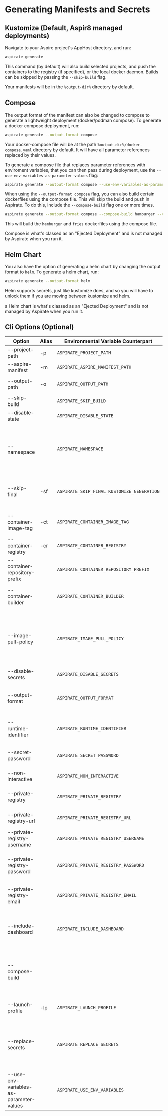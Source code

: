 # Generating Manifests and Secrets

## Kustomize (Default, Aspir8 managed deployments)

Navigate to your Aspire project's AppHost directory, and run:

```bash
aspirate generate
```
This command (by default) will also build selected projects, and push the containers to the registry (if specified), or the local docker daemon.
Builds can be skipped by passing the `--skip-build` flag.

Your manifests will be in the `%output-dir%` directory by default.

## Compose

The output format of the manifest can also be changed to compose to generate a lightweight deployment (docker/podman compose).
To generate a docker compose deployment, run:

```bash
aspirate generate --output-format compose
```

Your docker-compose file will be at the path `%output-dir%/docker-compose.yaml` directory by default.
It will have all parameter references replaced by their values.

To generate a compose file that replaces parameter references with enviroment variables, that you can then pass during deployment, use the `--use-env-variables-as-parameter-values` flag:

```bash
aspirate generate --output-format compose --use-env-variables-as-parameter-values
```

When using the `--output-format compose` flag, you can also build certain dockerfiles using the compose file.
This will skip the build and push in Aspirate.
To do this, include the `--compose-build` flag one or more times.

```bash
aspirate generate --output-format compose --compose-build hamburger --compose-build fries
```

This will build the `hamburger` and `fries` dockerfiles using the compose file.

Compose is what's classed as an "Ejected Deployment" and is not managed by Aspirate when you run it.

## Helm Chart

You also have the option of generating a helm chart by changing the output format to `helm`.
To generate a helm chart, run:

```bash
aspirate generate --output-format helm
```
Helm supports secrets, just like kustomize does, and so you will have to unlock them if you are moving between kustomize and helm.

a Helm chart is what's classed as an "Ejected Deployment" and is not managed by Aspirate when you run it.

## Cli Options (Optional)

| Option                                | Alias | Environmental Variable Counterpart         | Description                                                                                                                                                                    |
|---------------------------------------|-------|--------------------------------------------|--------------------------------------------------------------------------------------------------------------------------------------------------------------------------------|
| --project-path                        | -p    | `ASPIRATE_PROJECT_PATH`                    | The path to the aspire project.                                                                                                                                                |
| --aspire-manifest                     | -m    | `ASPIRATE_ASPIRE_MANIFEST_PATH`            | The aspire manifest file to use                                                                                                                                                |
| --output-path                         | -o    | `ASPIRATE_OUTPUT_PATH`                     | The path to the output directory. Defaults to `%output-dir%`                                                                                                                   |
| --skip-build                          |       | `ASPIRATE_SKIP_BUILD`                      | Skips build and Push of containers.                                                                                                                                            |
| --disable-state                       |       | `ASPIRATE_DISABLE_STATE`                   | Disable aspirate state management.                                                                                                                                             |
| --namespace                           |       | `ASPIRATE_NAMESPACE`                       | Generates a Kubernetes Namespace resource, and applies the namespace to all generated resources. Will be used at deployment time.                                              |
| --skip-final                          | -sf   | `ASPIRATE_SKIP_FINAL_KUSTOMIZE_GENERATION` | Skips The final generation of the kustomize manifest, which is the parent top level file                                                                                       |
| --container-image-tag                 | -ct   | `ASPIRATE_CONTAINER_IMAGE_TAG`             | The Container Image Tag to use as the fall-back value for all containers.                                                                                                      |
| --container-registry                  | -cr   | `ASPIRATE_CONTAINER_REGISTRY`              | The Container Registry to use as the fall-back value for all containers.                                                                                                       |
| --container-repository-prefix         |       | `ASPIRATE_CONTAINER_REPOSITORY_PREFIX`     | The Container Repository Prefix to use as the fall-back value for all containers.                                                                                              |
| --container-builder                   |       | `ASPIRATE_CONTAINER_BUILDER`               | The Container Builder: can be `docker` or `podman`. The default is `docker`.                                                                                                   |
| --image-pull-policy                   |       | `ASPIRATE_IMAGE_PULL_POLICY`               | The image pull policy to use for all containers in generated manifests. Can be `Always`, `Never` or `IfNotPresent`. For your local docker desktop cluster - use `IfNotPresent` |
| --disable-secrets                     |       | `ASPIRATE_DISABLE_SECRETS`                 | Disables secrets management features.                                                                                                                                          |
| --output-format                       |       | `ASPIRATE_OUTPUT_FORMAT`                   | Sets the output manifest format. Defaults to `kustomize`. Can be `kustomize`, `helm` or `compose`.                                                                             |
| --runtime-identifier                  |       | `ASPIRATE_RUNTIME_IDENTIFIER`              | Sets the runtime identifier for project builds. Defaults to `linux-x64`.                                                                                                       |
| --secret-password                     |       | `ASPIRATE_SECRET_PASSWORD`                 | If using secrets, or you have a secret file - Specify the password to decrypt them                                                                                             |
| --non-interactive                     |       | `ASPIRATE_NON_INTERACTIVE`                 | Disables interactive mode for the command                                                                                                                                      |
| --private-registry                    |       | `ASPIRATE_PRIVATE_REGISTRY`                | Enables usage of a private registry - which will produce image pull secret.                                                                                                    |
| --private-registry-url                |       | `ASPIRATE_PRIVATE_REGISTRY_URL`            | The url for the private registry                                                                                                                                               |
| --private-registry-username           |       | `ASPIRATE_PRIVATE_REGISTRY_USERNAME`       | The username for the private registry. This is required if passing `--private-registry`.                                                                                       |
| --private-registry-password           |       | `ASPIRATE_PRIVATE_REGISTRY_PASSWORD`       | The password for the private registry. This is required if passing `--private-registry`.                                                                                       |
| --private-registry-email              |       | `ASPIRATE_PRIVATE_REGISTRY_EMAIL`          | The email for the private registry. This is purely optional and will default to `aspirate@aspirate.com`.                                                                       |
| --include-dashboard                   |       | `ASPIRATE_INCLUDE_DASHBOARD`               | Boolean flag to specify if the Aspire dashboard should also be included in deployments.                                                                                        |
| --compose-build                       |       |                                            | Can be included one or more times to set certain dockerfile resource building to be handled by the compose file. This will skip build and push in aspirate.                    |
| --launch-profile                      | -lp   | `ASPIRATE_LAUNCH_PROFILE`                  | The launch profile to use when building the Aspire Manifest.                                                                                                                   |
| --replace-secrets                     |       | `ASPIRATE_REPLACE_SECRETS`                 | The secret state will be completely reinitialised, prompting for a new password. All input values and secrets will be re generated / prompted, and stored in the state.        |
|--use-env-variables-as-parameter-values|       | `ASPIRATE_USE_ENV_VARIABLES`               | Replace parameter references with enviroment variable names                                                                                                                    |

